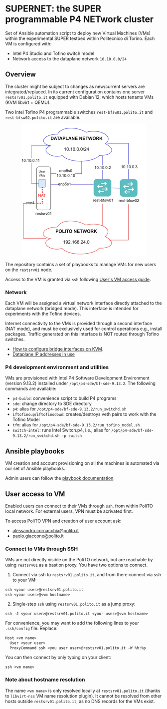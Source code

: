 # SUPERNET: the SUPER programmable P4 NETwork cluster

Set of Ansible automation script to deploy new Virtual Machines (VMs) within the experimental SUPER testbed within Politecnico di Torino. Each VM is configured with:

* Intel P4 Studio and Tofino switch model
* Network access to the dataplane network `10.10.0.0/24`

## Overview
The cluster might be subject to changes as new/current servers are integrated/replaced. In its current configuration contains one server `restsrv01.polito.it` equipped with Debian 12, which hosts tenants VMs (KVM libvirt + QEMU).

Two Intel Tofino P4 programmable switches `rest-bfsw01.polito.it` and `rest-bfsw02.polito.it`  are available.

<div align="center">
<img src="./.images/topo.jpg" alt="drawing" width="400"/>
</div>


The repository contains a set of playbooks to manage VMs for new users on the `restsrv01` node. 

Access to the VM is granted via `ssh` following [User's VM access guide](#user-access-to-vm).

### Network
Each VM will be assigned a virtual network interface directly attached to the dataplane network (bridged mode). This interface is intended for experiments with the Tofino devices. 

Internet connectivity to the VMs is provided through a second interface (NAT mode), and must be exclusively used for control operations e.g., install packages. Traffic generated on this interface is NOT routed through Tofino switches.

* [How to configure bridge interfaces on KVM](./roles/kvm_provision/README.md). 
* [Dataplane IP addresses in use](./playbooks/README.md#list-of-ip-addresses-in-use)

### P4 development environment and utilities
VMs are provisioned with Intel P4 Software Development Environment (version 9.13.2) installed under `/opt/p4-sde/bf-sde-9.13.2`. The following commands are available:

* `p4-build`: convenience script to build P4 programs
* `sde`: change directory to SDE directory
* `p4`: alias for `/opt/p4-sde/bf-sde-9.13.2/run_switchd.sh` 
* `iftofinoup`/`iftofinodown`: creates/destroys veth pairs to work with the Tofino Model
* `tfm`: alias for `/opt/p4-sde/bf-sde-9.13.2/run_tofino_model.sh`
* `switch-intel`: runs Intel Switch.p4, i.e., alias for `/opt/p4-sde/bf-sde-9.13.2/run_switchd.sh -p switch`

## Ansible playbooks
VM creation and account provisioning on all the machines is automated via our set of Ansible playbooks. 

Admin users can follow the [playbook documentation](./playbooks/README.md).

## User access to VM

Enabled users can connect to their VMs through `ssh`, from within PoliTO local network. For external users, VPN must be acrivated first. 

To access PoliTO VPN and creation of user account ask:
* alessandro.cornacchia@polito.it
* paolo.giaccone@polito.it

### Connect to VMs through SSH
VMs are not directly visible on the PoliTO network, but are reachable by using `restsrv01` as a bastion proxy.
You have two options to connect. 

1) Connect via ssh to `restsrv01.polito.it`, and from there connect via ssh to your VM:

```
ssh <your user>@restsrv01.polito.it
ssh <your user>@<vm hostname>
```

2) Single-step `ssh` using `restsrv01.polito.it` as a jump proxy:

```
ssh -J <your user>@restsrv01.polito.it <your user>@<vm hostname>
```

For convenience, you may want to add the following lines to your `.ssh/config` file. Replace:

```
Host <vm name>
  User <your user>
  ProxyCommand ssh <you user user>@restsrv01.polito.it -W %h:%p
```

You can then connect by only typing on your client:
```
ssh <vm name>
```

### Note about hostname resolution
The name `<vm name>` is only resolved locally at `restsrv01.polito.it` (thanks to `libvirt-nss` VM name resolution plugin). It cannot be resolved from other hosts outside `restsrv01.polito.it`, as no DNS records for the VMs exist.